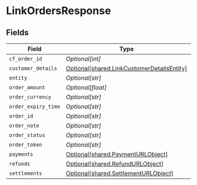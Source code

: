 # LinkOrdersResponse


## Fields

| Field                                                                                              | Type                                                                                               | Required                                                                                           | Description                                                                                        |
| -------------------------------------------------------------------------------------------------- | -------------------------------------------------------------------------------------------------- | -------------------------------------------------------------------------------------------------- | -------------------------------------------------------------------------------------------------- |
| `cf_order_id`                                                                                      | *Optional[int]*                                                                                    | :heavy_minus_sign:                                                                                 | N/A                                                                                                |
| `customer_details`                                                                                 | [Optional[shared.LinkCustomerDetailsEntity]](undefined/models/shared/linkcustomerdetailsentity.md) | :heavy_minus_sign:                                                                                 | N/A                                                                                                |
| `entity`                                                                                           | *Optional[str]*                                                                                    | :heavy_minus_sign:                                                                                 | N/A                                                                                                |
| `order_amount`                                                                                     | *Optional[float]*                                                                                  | :heavy_minus_sign:                                                                                 | N/A                                                                                                |
| `order_currency`                                                                                   | *Optional[str]*                                                                                    | :heavy_minus_sign:                                                                                 | N/A                                                                                                |
| `order_expiry_time`                                                                                | *Optional[str]*                                                                                    | :heavy_minus_sign:                                                                                 | N/A                                                                                                |
| `order_id`                                                                                         | *Optional[str]*                                                                                    | :heavy_minus_sign:                                                                                 | N/A                                                                                                |
| `order_note`                                                                                       | *Optional[str]*                                                                                    | :heavy_minus_sign:                                                                                 | N/A                                                                                                |
| `order_status`                                                                                     | *Optional[str]*                                                                                    | :heavy_minus_sign:                                                                                 | N/A                                                                                                |
| `order_token`                                                                                      | *Optional[str]*                                                                                    | :heavy_minus_sign:                                                                                 | N/A                                                                                                |
| `payments`                                                                                         | [Optional[shared.PaymentURLObject]](undefined/models/shared/paymenturlobject.md)                   | :heavy_minus_sign:                                                                                 | N/A                                                                                                |
| `refunds`                                                                                          | [Optional[shared.RefundURLObject]](undefined/models/shared/refundurlobject.md)                     | :heavy_minus_sign:                                                                                 | N/A                                                                                                |
| `settlements`                                                                                      | [Optional[shared.SettlementURLObject]](undefined/models/shared/settlementurlobject.md)             | :heavy_minus_sign:                                                                                 | N/A                                                                                                |